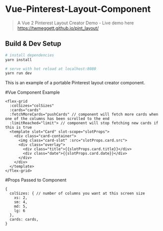 # Vue-Pinterest-Layout-Component

> A Vue 2 Pinterest Layout Creator Demo -
Live demo here https://twmeggett.github.io/pint_layout/

## Build & Dev Setup

``` bash
# install dependencies
yarn install

# serve with hot reload at localhost:8080
yarn run dev
```

This is an example of a portable Pinterest layout creator component.

#Vue Component Example
```
<flex-grid
  :colSizes="colSizes"
  :cards="cards"
  :fetchMoreCards="pushCards" // component will fetch more cards when one of the columns has been scrolled to the end
  :limitReached="limit"> // component will stop fetching new cards if this is true
  <template slot="Card" slot-scope="slotProps">
    <div class="card-container">
      <img class="card-slot" :src="slotProps.card.src">
      <div class="overlay">
        <div class="title">{{slotProps.card.title}}</div>
        <div class="date">{{slotProps.card.date}}</div>
      </div>
    </div>
  </template>
</flex-grid>
```

#Props Passed to Component
```
{
  colSizes: { // number of columns you want at this screen size 
    xs: 2, 
    sm: 4,
    md: 5,
    lg: 6
  },
  cards: cards,
}

```
